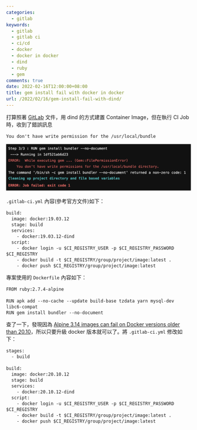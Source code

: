 ```yaml
---
categories:
  - gitlab
keywords:
  - gitlab
  - gitlab ci
  - ci/cd
  - docker
  - docker in docker
  - dind
  - ruby
  - gem
comments: true
date: 2022-02-16T12:00:00+08:00
title: gem install fail with docker in docker
url: /2022/02/16/gem-install-fail-with-dind/
---
```


打算照著 [GitLab](https://docs.gitlab.com/ee/user/packages/container_registry/#container-registry-examples-with-gitlab-cicd) 文件，用 dind 的方式建置 Container Image，但在執行 CI Job 時，收到了錯誤訊息

```
You don't have write permission for the /usr/local/bundle
```

![](/images/2022-02-16/gem-install-fail-with-dind/001.png)

`.gitlab-ci.yml` 內容(參考官方文件)如下：

```
build:
  image: docker:19.03.12
  stage: build
  services:
    - docker:19.03.12-dind
  script:
    - docker login -u $CI_REGISTRY_USER -p $CI_REGISTRY_PASSWORD $CI_REGISTRY
    - docker build -t $CI_REGISTRY/group/project/image:latest .
    - docker push $CI_REGISTRY/group/project/image:latest
```

專案使用的 `Dockerfile` 內容如下：

```
FROM ruby:2.7.4-alpine

RUN apk add --no-cache --update build-base tzdata yarn mysql-dev libc6-compat
RUN gem install bundler --no-document
```

查了一下，發現因為 [Alpine 3.14 images can fail on Docker versions older than 20.10](https://github.com/docker-library/ruby/issues/351)，所以只要升級 docker 版本就可以了。將 `.gitlab-ci.yml` 修改如下：

```
stages:
  - build

build:
  image: docker:20.10.12
  stage: build
  services:
    - docker:20.10.12-dind
  script:
    - docker login -u $CI_REGISTRY_USER -p $CI_REGISTRY_PASSWORD $CI_REGISTRY
    - docker build -t $CI_REGISTRY/group/project/image:latest .
    - docker push $CI_REGISTRY/group/project/image:latest
```
